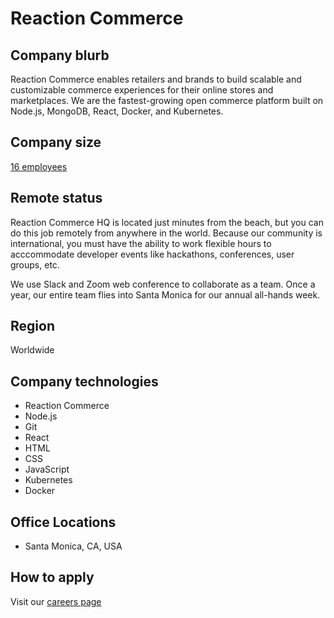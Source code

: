 # Reaction Commerce

## Company blurb

Reaction Commerce enables retailers and brands to build scalable and customizable commerce experiences for their online stores and marketplaces. We are the fastest-growing open commerce platform built on Node.js, MongoDB, React, Docker, and Kubernetes.

## Company size

[16 employees](https://reactioncommerce.com/about)

## Remote status

Reaction Commerce HQ is located just minutes from the beach, but you can do this job remotely from anywhere in the world. Because our community is international, you must have the ability to work flexible hours to acccommodate developer events like hackathons, conferences, user groups, etc.

We use Slack and Zoom web conference to collaborate as a team. Once a year, our entire team flies into Santa Monica for our annual all-hands week.

## Region

Worldwide

## Company technologies

- Reaction Commerce
- Node.js
- Git
- React
- HTML
- CSS
- JavaScript
- Kubernetes
- Docker

## Office Locations

- Santa Monica, CA, USA

## How to apply

Visit our [careers page](https://reactioncommerce.com/careers)
